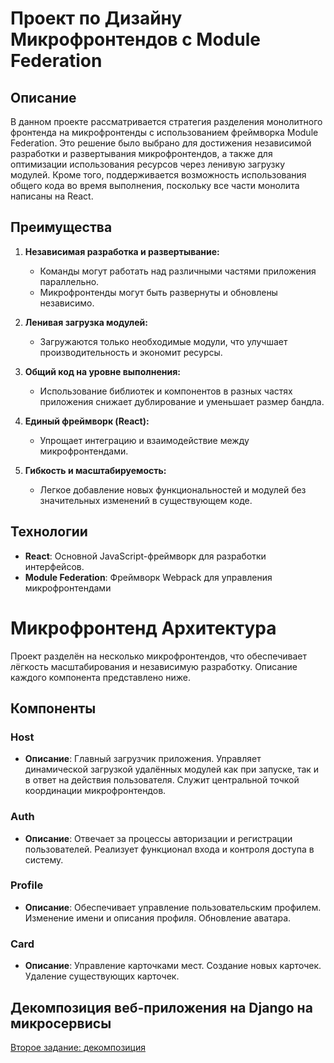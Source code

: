 # Проект по Дизайну Микрофронтендов с Module Federation

## Описание

В данном проекте рассматривается стратегия разделения монолитного фронтенда на микрофронтенды с использованием фреймворка Module Federation. Это решение было выбрано для достижения независимой разработки и развертывания микрофронтендов, а также для оптимизации использования ресурсов через ленивую загрузку модулей. Кроме того, поддерживается возможность использования общего кода во время выполнения, поскольку все части монолита написаны на React.

## Преимущества

1. **Независимая разработка и развертывание:**
   - Команды могут работать над различными частями приложения параллельно.
   - Микрофронтенды могут быть развернуты и обновлены независимо.

2. **Ленивая загрузка модулей:**
   - Загружаются только необходимые модули, что улучшает производительность и экономит ресурсы.

3. **Общий код на уровне выполнения:**
   - Использование библиотек и компонентов в разных частях приложения снижает дублирование и уменьшает размер бандла.

4. **Единый фреймворк (React):**
   - Упрощает интеграцию и взаимодействие между микрофронтендами.

5. **Гибкость и масштабируемость:**
   - Легкое добавление новых функциональностей и модулей без значительных изменений в существующем коде.

## Технологии

- **React**: Основной JavaScript-фреймворк для разработки интерфейсов.
- **Module Federation**: Фреймворк Webpack для управления микрофронтендами

# Микрофронтенд Архитектура

Проект разделён на несколько микрофронтендов, что обеспечивает лёгкость масштабирования и независимую разработку. Описание каждого компонента представлено ниже.

## Компоненты

### Host
- **Описание**: Главный загрузчик приложения. Управляет динамической загрузкой удалённых модулей как при запуске, так и в ответ на действия пользователя. Служит центральной точкой координации микрофронтендов.

### Auth
- **Описание**: Отвечает за процессы авторизации и регистрации пользователей. Реализует функционал входа и контроля доступа в систему.

### Profile
- **Описание**: Обеспечивает управление пользовательским профилем. Изменение имени и описания профиля. Обновление аватара.

### Card
- **Описание**: Управление карточками мест. Создание новых карточек. Удаление существующих карточек.

## Декомпозиция веб-приложения на Django на микросервисы

[Второе задание: декомпозиция](https://viewer.diagrams.net/?tags=%7B%7D&lightbox=1&highlight=0000ff&edit=_blank&layers=1&nav=1&title=sprint-1_%20part-2_v1.drawio#Uhttps%3A%2F%2Fdrive.google.com%2Fuc%3Fid%3D1PF2RqsTeYbr7b8xk3X6mKbcAXgoZMMUo%26export%3Ddownload)

